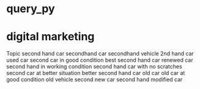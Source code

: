 # query_py
# digital marketing 
 Topic second hand car 
secondhand car
secondhand vehicle 
2nd hand car
used car
second car in good condition 
best second hand car 
renewed car
second hand in working condition 
second hand car with no scratches 
second car at better situation 
better second hand car
old car
old car at good condition 
old vehicle 
second new car
second hand modified car